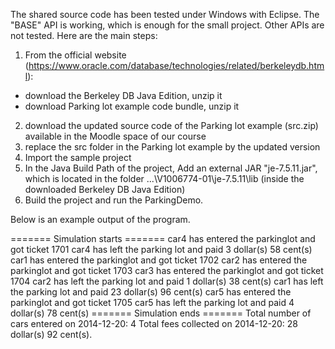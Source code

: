 The shared source code has been tested under Windows with Eclipse. The "BASE" API is working, which is enough for the small project. Other APIs are not tested. 
Here are the main steps:

1. From the official website (https://www.oracle.com/database/technologies/related/berkeleydb.html):
- download the Berkeley DB Java Edition, unzip it
- download Parking lot example code bundle, unzip it
2. download the updated source code of the Parking lot example (src.zip) available in the Moodle space of our course
3. replace the src folder in the Parking lot example by the updated version
4. Import the sample project
5. In the Java Build Path of the project, Add an external JAR "je-7.5.11.jar", which is located in the folder ...\V1006774-01\je-7.5.11\lib (inside the downloaded Berkeley DB Java Edition)
6. Build the project and run the ParkingDemo.

Below is an example output of the program.

======= Simulation starts =======
car4 has entered the parkinglot and got ticket 1701
car4 has left the parking lot and paid 3 dollar(s) 58 cent(s)
car1 has entered the parkinglot and got ticket 1702
car2 has entered the parkinglot and got ticket 1703
car3 has entered the parkinglot and got ticket 1704
car2 has left the parking lot and paid 1 dollar(s) 38 cent(s)
car1 has left the parking lot and paid 23 dollar(s) 96 cent(s)
car5 has entered the parkinglot and got ticket 1705
car5 has left the parking lot and paid 4 dollar(s) 78 cent(s)
======= Simulation ends =======
Total number of cars entered on 2014-12-20: 4
Total fees collected on 2014-12-20: 28 dollar(s) 92 cent(s).
